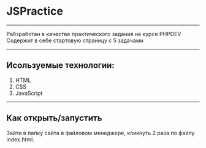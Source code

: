 # JSPractice
___
Рабзработан в качестве практического задания на курсе PHPDEV
Содержит в себе стартовую страницу с 5 задачами
___
## Исользуемые технологии:
1. HTML
2. CSS
3. JavaScript
---
## Как открыть/запустить
Зайти в папку сайта в файловом менеджере, кликнуть 2 раза по файлу index.html.

